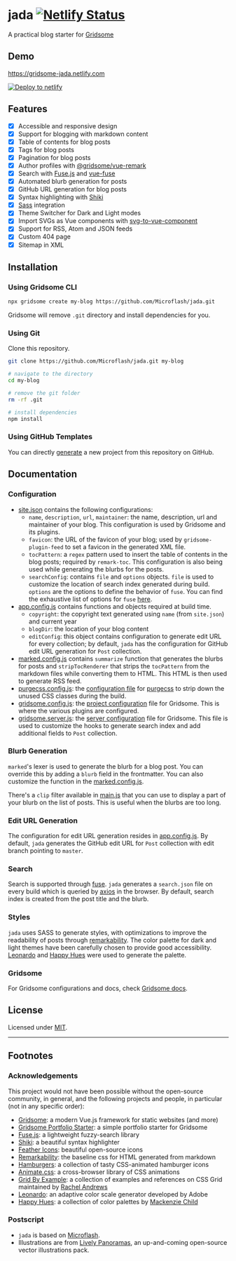 # jada [![Netlify Status](https://api.netlify.com/api/v1/badges/ab389147-4a61-4967-967c-a2d3c0020f98/deploy-status)](https://app.netlify.com/sites/gridsome-jada/deploys)

A practical blog starter for [Gridsome](https://gridsome.org/)

## Demo

<https://gridsome-jada.netlify.com>

[![Deploy to netlify](https://www.netlify.com/img/deploy/button.svg)](https://app.netlify.com/start/deploy?repository=https://github.com/Microflash/jada)

## Features

- [x] Accessible and responsive design
- [x] Support for blogging with markdown content
- [x] Table of contents for blog posts
- [x] Tags for blog posts
- [x] Pagination for blog posts
- [x] Author profiles with [@gridsome/vue-remark](https://gridsome.org/plugins/@gridsome/vue-remark)
- [x] Search with [Fuse.js](https://fusejs.io/) and [vue-fuse](https://github.com/shayneo/vue-fuse)
- [x] Automated blurb generation for posts
- [x] GitHub URL generation for blog posts
- [x] Syntax highlighting with [Shiki](https://github.com/octref/shiki)
- [x] [Sass](https://sass-lang.com/) integration
- [x] Theme Switcher for Dark and Light modes
- [x] Import SVGs as Vue components with [svg-to-vue-component](https://github.com/egoist/svg-to-vue-component)
- [x] Support for RSS, Atom and JSON feeds
- [x] Custom 404 page
- [x] Sitemap in XML

## Installation

### Using Gridsome CLI

```sh
npx gridsome create my-blog https://github.com/Microflash/jada.git
```

Gridsome will remove `.git` directory and install dependencies for you.

### Using Git

Clone this repository.

```sh
git clone https://github.com/Microflash/jada.git my-blog

# navigate to the directory
cd my-blog

# remove the git folder
rm -rf .git

# install dependencies
npm install
```

### Using GitHub Templates

You can directly [generate](https://github.com/Microflash/jada/generate) a new project from this repository on GitHub.

## Documentation

### Configuration

- [site.json](./data/site.json) contains the following configurations:
  - `name`, `description`, `url`, `maintainer`: the name, description, url and maintainer of your blog. This configuration is used by Gridsome and its plugins.
  - `favicon`: the URL of the favicon of your blog; used by `gridsome-plugin-feed` to set a favicon in the generated XML file.
  - `tocPattern`: a `regex` pattern used to insert the table of contents in the blog posts; required by `remark-toc`. This configuration is also being used while generating the blurbs for the posts.
  - `searchConfig`: contains `file` and `options` objects. `file` is used to customize the location of search index generated during build. `options` are the options to define the behavior of `fuse`. You can find the exhaustive list of options for `fuse` [here](https://fusejs.io/).
- [app.config.js](./app.config.js) contains functions and objects required at build time.
  - `copyright`: the copyright text generated using `name` (from `site.json`) and current year
  - `blogDir`: the location of your blog content
  - `editConfig`: this object contains configuration to generate edit URL for every collection; by default, `jada` has the configuration for GitHub edit URL generation for `Post` collection.
- [marked.config.js](./marked.config.js) contains `summarize` function that generates the blurbs for posts and `stripTocRenderer` that strips the `tocPattern` from the markdown files while converting them to HTML. This HTML is then used to generate RSS feed.
- [purgecss.config.js](./purgecss.config.js): the [configuration file](https://www.purgecss.com/configuration) for [purgecss](https://www.purgecss.com/) to strip down the unused CSS classes during the build.
- [gridsome.config.js](./gridsome.config.js): the [project configuration](https://gridsome.org/docs/config/) file for Gridsome. This is where the various plugins are configured.
- [gridsome.server.js](./gridsome.server.js): the [server configuration](https://gridsome.org/docs/server-api/) file for Gridsome. This file is used to customize the hooks to generate search index and add additional fields to `Post` collection.

### Blurb Generation

`marked`'s lexer is used to generate the blurb for a blog post. You can override this by adding a `blurb` field in the frontmatter. You can also customize the function in the [marked.config.js](./marked.config.js).

There's a `clip` filter available in [main.js](./src/main.js) that you can use to display a part of your blurb on the list of posts. This is useful when the blurbs are too long.

### Edit URL Generation

The configuration for edit URL generation resides in [app.config.js](./app.config.js). By default, `jada` generates the GitHub edit URL for `Post` collection with edit branch pointing to `master`.

### Search

Search is supported through [fuse](https://fusejs.io/). `jada` generates a `search.json` file on every build which is queried by [axios](https://github.com/axios/axios) in the browser. By default, search index is created from the post title and the blurb.

### Styles

`jada` uses SASS to generate styles, with optimizations to improve the readability of posts through [remarkability](https://mflash.dev/remarkability/). The color palette for dark and light themes have been carefully chosen to provide good accessibility. [Leonardo](https://github.com/adobe/leonardo) and [Happy Hues](https://www.happyhues.co/) were used to generate the palette.

### Gridsome

For Gridsome configurations and docs, check [Gridsome docs](https://gridsome.org/docs/).

## License

Licensed under [MIT](./LICENSE.md).

---

## Footnotes

### Acknowledgements
 
This project would not have been possible without the open-source community, in general, and the following projects and people, in particular (not in any specific order):

- [Gridsome](https://gridsome.org/): a modern Vue.js framework for static websites (and more)
- [Gridsome Portfolio Starter](https://github.com/drehimself/gridsome-portfolio-starter): a simple portfolio starter for Gridsome 
- [Fuse.js](https://fusejs.io/): a lightweight fuzzy-search library
- [Shiki](https://github.com/octref/shiki): a beautiful syntax highlighter
- [Feather Icons](https://feathericons.com/): beautiful open-source icons
- [Remarkability](https://mflash.dev/remarkability/): the baseline css for HTML generated from markdown
- [Hamburgers](https://github.com/jonsuh/hamburgers): a collection of tasty CSS-animated hamburger icons
- [Animate.css](https://github.com/daneden/animate.css): a cross-browser library of CSS animations
- [Grid By Example](https://gridbyexample.com/): a collection of examples and references on CSS Grid maintained by [Rachel Andrews](https://rachelandrew.co.uk/)
- [Leonardo](https://github.com/adobe/leonardo): an adaptive color scale generator developed by Adobe
- [Happy Hues](https://www.happyhues.co/): a collection of color palettes by [Mackenzie Child](https://www.mackenziechild.me/)

### Postscript

- `jada` is based on [Microflash](https://github.com/Microflash/microflash.github.io).
- Illustrations are from [Lively Panoramas](https://github.com/Microflash/lively-panoramas), an up-and-coming open-source vector illustrations pack.
